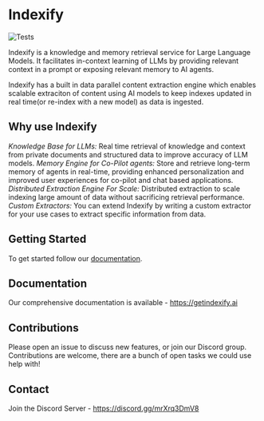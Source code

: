 # Indexify

![Tests](https://github.com/diptanu/indexify/actions/workflows/test.yaml/badge.svg?branch=main)

Indexify is a knowledge and memory retrieval service for Large Language Models. It facilitates in-context learning of LLMs by providing relevant context in a prompt or exposing relevant memory to AI agents.

Indexify has a built in data parallel content extraction engine which enables scalable extraciton of content using AI models to keep indexes updated in real time(or re-index with a new model) as data is ingested.

## Why use Indexify
*Knowledge Base for LLMs:* Real time retrieval of knowledge and context from private documents and structured data to improve accuracy of LLM models.
*Memory Engine for Co-Pilot agents:* Store and retrieve long-term memory of agents in real-time, providing enhanced personalization and improved user experiences for co-pilot and chat based applications.
*Distributed Extraction Engine For Scale:* Distributed extraction to scale indexing large amount of data without sacrificing retrieval performance.
*Custom Extractors:* You can extend Indexify by writing a custom extractor for your use cases to extract specific information from data.

## Getting Started

To get started follow our [documentation](https://getindexify.ai/getting_started/).

## Documentation

Our comprehensive documentation is available - https://getindexify.ai

## Contributions
Please open an issue to discuss new features, or join our Discord group. Contributions are welcome, there are a bunch of open tasks we could use help with! 

## Contact 
Join the Discord Server - https://discord.gg/mrXrq3DmV8 <br />
